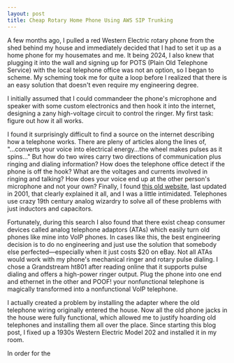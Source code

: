 ```yaml
---
layout: post
title: Cheap Rotary Home Phone Using AWS SIP Trunking
---
```


A few months ago, I pulled a red Western Electric rotary phone from the shed behind my house and immediately decided that I had to set it up as a home phone for my housemates and me. It being 2024, I also knew that plugging it into the wall and signing up for POTS (Plain Old Telephone Service) with the local telephone office was not an option, so I began to scheme. My scheming took me for quite a loop before I realized that there is an easy solution that doesn't even require my engineering degree.

I initially assumed that I could commandeer the phone's microphone and speaker with some custom electronics and then hook it into the internet, designing a zany high-voltage circuit to control the ringer. My first task: figure out how it all works.

I found it surprisingly difficult to find a source on the internet describing how a telephone works. There are pleny of articles along the lines of, "...converts your voice into electrical energy...the wheel makes pulses as it spins..." But how do two wires carry two directions of communication plus ringing and dialing information? How does the telephone office detect if the phone is off the hook? What are the voltages and currents involved in ringing and talking? How does your voice end up at the other person's microphone and not your own? Finally, I found [this old website](https://www.epanorama.net/circuits/teleinterface.html), last updated in 2001, that clearly explained it all, and I was a little intimidated. Telephones use crazy 19th century analog wizardry to solve all of these problems with just inductors and capacitors.

Fortunately, during this search I also found that there exist cheap consumer devices called analog telephone adaptors (ATAs) which easily turn old phones like mine into VoIP phones. In cases like this, the best engineering decision is to do no engineering and just use the solution that somebody else perfected—especially when it just costs $20 on eBay. Not all ATAs would work with my phone's mechanical ringer and rotary pulse dialing. I chose a Grandstream ht801 after reading online that it supports pulse dialing and offers a high-power ringer output. Plug the phone into one end and ethernet in the other and POOF! your nonfunctional telephone is magically transformed into a nonfunctional VoIP telephone.

I actually created a problem by installing the adapter where the old telephone wiring originally entered the house. Now all the old phone jacks in the house were fully functional, which allowed me to justify hoarding old telephones and installing them all over the place. Since starting this blog post, I fixed up a 1930s Western Electric Model 202 and installed it in my room.

In order for the 

